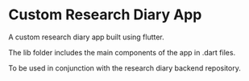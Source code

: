 # Custom Research Diary App

A custom research diary app built using flutter.

The lib folder includes the main components of the app in .dart files.

To be used in conjunction with the research diary backend repository.

